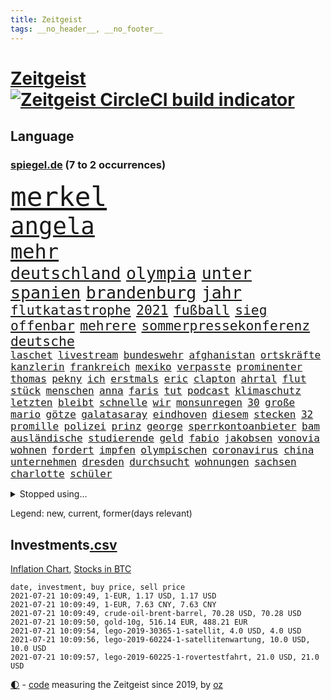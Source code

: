 ```yaml
---
title: Zeitgeist
tags: __no_header__, __no_footer__
---
```


# [Zeitgeist](https://oliz.io/zeitgeist/) [![Zeitgeist CircleCI build indicator](https://circleci.com/gh/ooz/zeitgeist.svg?style=shield)](https://circleci.com/gh/ooz/zeitgeist)

## Language

<h3><a href="https://www.spiegel.de" target="_blank">spiegel.de</a> (7 to 2 occurrences)</h3>
<p style="font-family:monospace">
<span style="font-size:32pt"><a href="news_links.html#merkel" class="current">merkel</a></span>
<br>
<span style="font-size:28pt"><a href="news_links.html#angela" class="current">angela</a></span>
<br>
<span style="font-size:24pt"><a href="news_links.html#mehr" class="current">mehr</a></span>
<br>
<span style="font-size:20pt"><a href="news_links.html#deutschland" class="current">deutschland</a></span>
<span style="font-size:20pt"><a href="news_links.html#olympia" class="current">olympia</a></span>
<span style="font-size:20pt"><a href="news_links.html#unter" class="current">unter</a></span>
<span style="font-size:20pt"><a href="news_links.html#spanien" class="current">spanien</a></span>
<span style="font-size:20pt"><a href="news_links.html#brandenburg" class="current">brandenburg</a></span>
<span style="font-size:20pt"><a href="news_links.html#jahr" class="current">jahr</a></span>
<br>
<span style="font-size:16pt"><a href="news_links.html#flutkatastrophe" class="new">flutkatastrophe</a></span>
<span style="font-size:16pt"><a href="news_links.html#2021" class="current">2021</a></span>
<span style="font-size:16pt"><a href="news_links.html#fußball" class="current">fußball</a></span>
<span style="font-size:16pt"><a href="news_links.html#sieg" class="current">sieg</a></span>
<span style="font-size:16pt"><a href="news_links.html#offenbar" class="current">offenbar</a></span>
<span style="font-size:16pt"><a href="news_links.html#mehrere" class="current">mehrere</a></span>
<span style="font-size:16pt"><a href="news_links.html#sommerpressekonferenz" class="new">sommerpressekonferenz</a></span>
<span style="font-size:16pt"><a href="news_links.html#deutsche" class="current">deutsche</a></span>
<br>
<span style="font-size:12pt"><a href="news_links.html#laschet" class="current">laschet</a></span>
<span style="font-size:12pt"><a href="news_links.html#livestream" class="current">livestream</a></span>
<span style="font-size:12pt"><a href="news_links.html#bundeswehr" class="current">bundeswehr</a></span>
<span style="font-size:12pt"><a href="news_links.html#afghanistan" class="current">afghanistan</a></span>
<span style="font-size:12pt"><a href="news_links.html#ortskräfte" class="current">ortskräfte</a></span>
<span style="font-size:12pt"><a href="news_links.html#kanzlerin" class="current">kanzlerin</a></span>
<span style="font-size:12pt"><a href="news_links.html#frankreich" class="current">frankreich</a></span>
<span style="font-size:12pt"><a href="news_links.html#mexiko" class="current">mexiko</a></span>
<span style="font-size:12pt"><a href="news_links.html#verpasste" class="current">verpasste</a></span>
<span style="font-size:12pt"><a href="news_links.html#prominenter" class="current">prominenter</a></span>
<span style="font-size:12pt"><a href="news_links.html#thomas" class="current">thomas</a></span>
<span style="font-size:12pt"><a href="news_links.html#pekny" class="new">pekny</a></span>
<span style="font-size:12pt"><a href="news_links.html#ich" class="current">ich</a></span>
<span style="font-size:12pt"><a href="news_links.html#erstmals" class="current">erstmals</a></span>
<span style="font-size:12pt"><a href="news_links.html#eric" class="current">eric</a></span>
<span style="font-size:12pt"><a href="news_links.html#clapton" class="new">clapton</a></span>
<span style="font-size:12pt"><a href="news_links.html#ahrtal" class="new">ahrtal</a></span>
<span style="font-size:12pt"><a href="news_links.html#flut" class="current">flut</a></span>
<span style="font-size:12pt"><a href="news_links.html#stück" class="current">stück</a></span>
<span style="font-size:12pt"><a href="news_links.html#menschen" class="current">menschen</a></span>
<span style="font-size:12pt"><a href="news_links.html#anna" class="current">anna</a></span>
<span style="font-size:12pt"><a href="news_links.html#faris" class="current">faris</a></span>
<span style="font-size:12pt"><a href="news_links.html#tut" class="current">tut</a></span>
<span style="font-size:12pt"><a href="news_links.html#podcast" class="current">podcast</a></span>
<span style="font-size:12pt"><a href="news_links.html#klimaschutz" class="current">klimaschutz</a></span>
<span style="font-size:12pt"><a href="news_links.html#letzten" class="current">letzten</a></span>
<span style="font-size:12pt"><a href="news_links.html#bleibt" class="current">bleibt</a></span>
<span style="font-size:12pt"><a href="news_links.html#schnelle" class="current">schnelle</a></span>
<span style="font-size:12pt"><a href="news_links.html#wir" class="current">wir</a></span>
<span style="font-size:12pt"><a href="news_links.html#monsunregen" class="new">monsunregen</a></span>
<span style="font-size:12pt"><a href="news_links.html#30" class="current">30</a></span>
<span style="font-size:12pt"><a href="news_links.html#große" class="current">große</a></span>
<span style="font-size:12pt"><a href="news_links.html#mario" class="current">mario</a></span>
<span style="font-size:12pt"><a href="news_links.html#götze" class="new">götze</a></span>
<span style="font-size:12pt"><a href="news_links.html#galatasaray" class="new">galatasaray</a></span>
<span style="font-size:12pt"><a href="news_links.html#eindhoven" class="new">eindhoven</a></span>
<span style="font-size:12pt"><a href="news_links.html#diesem" class="current">diesem</a></span>
<span style="font-size:12pt"><a href="news_links.html#stecken" class="current">stecken</a></span>
<span style="font-size:12pt"><a href="news_links.html#32" class="current">32</a></span>
<span style="font-size:12pt"><a href="news_links.html#promille" class="current">promille</a></span>
<span style="font-size:12pt"><a href="news_links.html#polizei" class="current">polizei</a></span>
<span style="font-size:12pt"><a href="news_links.html#prinz" class="current">prinz</a></span>
<span style="font-size:12pt"><a href="news_links.html#george" class="current">george</a></span>
<span style="font-size:12pt"><a href="news_links.html#sperrkontoanbieter" class="new">sperrkontoanbieter</a></span>
<span style="font-size:12pt"><a href="news_links.html#bam" class="current">bam</a></span>
<span style="font-size:12pt"><a href="news_links.html#ausländische" class="current">ausländische</a></span>
<span style="font-size:12pt"><a href="news_links.html#studierende" class="current">studierende</a></span>
<span style="font-size:12pt"><a href="news_links.html#geld" class="current">geld</a></span>
<span style="font-size:12pt"><a href="news_links.html#fabio" class="new">fabio</a></span>
<span style="font-size:12pt"><a href="news_links.html#jakobsen" class="new">jakobsen</a></span>
<span style="font-size:12pt"><a href="news_links.html#vonovia" class="current">vonovia</a></span>
<span style="font-size:12pt"><a href="news_links.html#wohnen" class="current">wohnen</a></span>
<span style="font-size:12pt"><a href="news_links.html#fordert" class="current">fordert</a></span>
<span style="font-size:12pt"><a href="news_links.html#impfen" class="current">impfen</a></span>
<span style="font-size:12pt"><a href="news_links.html#olympischen" class="current">olympischen</a></span>
<span style="font-size:12pt"><a href="news_links.html#coronavirus" class="current">coronavirus</a></span>
<span style="font-size:12pt"><a href="news_links.html#china" class="current">china</a></span>
<span style="font-size:12pt"><a href="news_links.html#unternehmen" class="current">unternehmen</a></span>
<span style="font-size:12pt"><a href="news_links.html#dresden" class="current">dresden</a></span>
<span style="font-size:12pt"><a href="news_links.html#durchsucht" class="current">durchsucht</a></span>
<span style="font-size:12pt"><a href="news_links.html#wohnungen" class="current">wohnungen</a></span>
<span style="font-size:12pt"><a href="news_links.html#sachsen" class="current">sachsen</a></span>
<span style="font-size:12pt"><a href="news_links.html#charlotte" class="current">charlotte</a></span>
<span style="font-size:12pt"><a href="news_links.html#schüler" class="current">schüler</a></span>
</p>
<details>
<summary>Stopped using...</summary>
<p class="former" style="font-size:12pt">
alternativen(273) andrea(273) armenien(273) aufgefordert(273) leisten(273) luft(273) damaligen(272) katze(272) linie(272) stefanie(272) ausbauen(271) australischer(271) halt(271) nachfolgerin(271) nannte(271) ruf(271) ruhen(271) schleswigholstein(271) vermögen(271) volker(271) autohersteller(270) coronatote(270) exemplare(270) intensivbetten(270) ließen(270) piloten(270) plus(270) sperre(270) verteidiger(270) zurzeit(270) zuversicht(270) 37(269) 8000(269) fdpchef(269) interesse(269) krank(269) kurve(269) schläge(269) sibirien(269) subventionen(269) verstorbene(269) wiederwahl(269) 1980(268) ac(268) annegret(268) ausstattung(268) beeinflussen(268) coronaimpfstoffe(268) dokumente(268) drehten(268) entschuldigen(268) figur(268) generalsekretär(268) gesunde(268) jünger(268) linken(268) mag(268) misshandelt(268) nachfolge(268) präsidentschaftswahlen(268) riss(268) scheidet(268) solidarität(268) spannenden(268) stimmte(268) teilnehmer(268) verlängern(268) wand(268) werben(268) air(267) alexej(267) ankündigung(267) aserbaidschan(267) atlantik(267) beamter(267) bedrohung(267) bewerber(267) carsten(267) coronafällen(267) daniel(267) dietmar(267) erwägen(267) greta(267) ifoinstitut(267) kalt(267) kurze(267) liege(267) nawalny(267) radfahrer(267) rainer(267) schrieb(267) schulkinder(267) stoppte(267) studenten(267) zwillinge(267) ausnahmezustand(266) ausweitung(266) autofahrerin(266) bielefeld(266) draußen(266) erlitten(266) fehlverhalten(266) humor(266) infektion(266) irans(266) kochen(266) komisch(266) medizinische(266) remis(266) strafzölle(266) tötet(266) umdenken(266) verfügung(266) zwingt(266) audi(265) beklagen(265) bewährung(265) bildschirm(265) einstigen(265) gedauert(265) kippen(265) klingbeil(265) kredite(265) kämpfe(265) luftwaffe(265) metropole(265) netzwerken(265) passagiere(265) positive(265) punkt(265) rathaus(265) razzien(265) spiels(265) stammen(265) stau(265) unterzeichnet(265) verbringen(265) weitergegeben(265) wild(265) absetzung(264) anderthalb(264) aufgelöst(264) beschleunigen(264) billionen(264) digitaler(264) h(264) inszenierung(264) komplette(264) linkspartei(264) lothar(264) längere(264) michel(264) oligarchen(264) reiche(264) riesige(264) senken(264) verzicht(264) vorstandschef(264) wieler(264) überwachen(264) abenteuer(263) bochum(263) bundesrechnungshof(263) flieht(263) hammer(263) herrscher(263) konzentrieren(263) trennen(263) 13jähriger(262) 65(262) angemessen(262) big(262) erfuhr(262) ernsthaften(262) gleichberechtigung(262) interessenvertreter(262) kippe(262) lauter(262) mutige(262) pannen(262) premiere(262) zentralen(262) blockade(261) islamischen(261) lager(261) lust(261) moore(261) ring(261) schnee(261) selben(261) taugt(261) weltweite(261) zustimmung(261) aufsehen(260) beider(260) einhaltung(260) frische(260) genutzt(260) lagern(260) nachspiel(260) netzwerk(260) sauerstoff(260) see(260) suspendiert(260) telekom(260) umstrittener(260) unterstützer(260) usschauspieler(260) vergangene(260) vorsitzenden(260) ärztinnen(260) beinahe(259) beraten(259) gast(259) herausforderer(259) jimmy(259) lebte(259) oldtimer(259) pflanzen(259) ruder(259) schriftstellerin(259) töten(259) umsatz(259) vorgeschichte(259) adam(258) appell(258) barack(258) bergkarabach(258) coronaneuinfektionen(258) disney+(258) durcheinander(258) extremen(258) flughäfen(258) freut(258) querdenker(258) stock(258) eigentümer(257) entsteht(257) erfunden(257) fakten(257) gletscher(257) hölle(257) jahrhundert(257) kollege(257) netanyahu(257) nordsee(257) offiziellen(257) setzten(257) staats(257) time(257) wahre(257) zinsen(257) zulassen(257) andrej(256) basketball(256) christdemokraten(256) online(256) ordnet(256) paschinjan(256) redet(256) schlicht(256) verantwortlichen(256) wirtschaftsministerium(256) zählen(256) ablenkungsmanöver(255) auskunft(255) ausreichend(255) ausschuss(255) beiträge(255) bildungsforscher(255) experte(255) franzose(255) gedanken(255) gestoppt(255) haushalte(255) hotels(255) mittlerweile(255) ryan(255) breiten(254) hut(254) norwegens(254) perfekt(254) wachstum(254) zeitpunkt(254) alarmiert(253) aufbruch(253) brutaler(253) gastbeitrag(253) handelsabkommen(253) jerusalem(253) journalistin(253) mauer(253) mick(253) negativen(253) schumacher(253) strände(253) überraschenden(253) barbara(252) bewusstlos(252) eskaliert(252) feiertagen(252) gering(252) green(252) herunter(252) indem(252) nase(252) schonen(252) sozialdemokraten(252) spiegeltitelstory(252) spotify(252) verkehrschaos(252) änderte(252) armenische(251) luca(251) müsste(251) nachweis(251) näher(251) option(251) tür(251) verschärfte(251) überlassen(251) alice(250) lieferten(250) minus(250) moskaus(250) männlichen(250) patient(250) pkw(250) abtreibung(249) ebenso(249) empfängt(249) geschäftsführer(249) langeweile(249) milliardenhilfen(249) schief(249) vorgaben(249) zurückgewiesen(249) deutsches(248) eingeführt(248) erschießt(248) fernsehen(248) mieten(248) mittelständler(248) text(248) umweltschutz(248) bewahren(247) fdppolitiker(247) genehmigt(247) regierungschefin(247) rkichef(247) rollt(247) samt(247) usdollar(247) schlussphase(246) verwiesen(246) bestmarke(245) experiment(245) heinrich(245) praktisch(245) verblüffend(245) fußballbund(244) fußballwm(244) gelder(244) gouverneur(244) materialien(244) patzer(244) politikerin(244) öffnung(244) letztes(243) moderatorin(243) pandemiebekämpfung(243) parallelen(243) skeptisch(243) stufenplan(243) umgeht(243) beitrag(242) fortsetzung(242) gelockert(242) häftling(242) kern(242) rundfunk(242) steffen(242) studiert(242) trauert(242) angekündigten(241) antrag(241) erzbistum(241) folter(241) panik(241) vermeintlich(241) ergebnissen(240) erstickt(240) hohem(240) telegram(240) verheerend(240) alba(239) retter(239) ausrüstung(238) mischen(238) sage(238) spahns(238) thüringens(238) vermissen(238) wandel(238) zuständig(238) iranischen(237) pleite(237) rahmen(237) wenigstens(237) einschalten(236) songs(236) unionspolitiker(236) wiener(236) schade(235) 40jährige(234) apples(234) gegentor(234) kapitel(234) matchwinner(234) nirgendwo(234) schneidet(234) unterhaltung(234) 2010(233) rang(233) vermeidet(233) bundesnetzagentur(232) erforscht(232) ladung(232) austin(231) geklaut(231) niedrig(231) chemikalien(230) erhöhung(230) fabrice(230) rassismusvorwürfe(230) stört(230) ausgebucht(229) kongress(229) spannend(229) vereidigt(229) verschafft(229) votum(229) andrew(228) sarah(228) hoteliers(227) richtete(227) rückblick(227) verhinderte(227) bedienen(226) verlegen(226) geht's(225) ursprünglich(225) vorletzten(225) justizministerin(224) präsidentschaft(223) spiegelredakteur(223) verhelfen(223) gipfeltreffen(222) normalerweise(222) teilnehmern(222) disziplin(221) identität(221) popstars(221) studios(221) atomabkommen(220) emotionale(220) meldungen(220) unterbrochen(219) verglichen(219) vorsichtig(219) einblicke(218) muslimischen(218) niedrigsten(218) vernichtet(218) barrikaden(217) drückt(217) empfangen(217) lehrerinnen(217) musik(217) staatsoberhaupt(217) weidel(217) personalie(216) sinkender(216) atomdeal(215) impfdosen(215) premiers(215) verhältnisse(215) ausgaben(214) coronaimpfstoffs(214) ertrank(214) inselstaat(214) inseln(213) links(213) mietendeckel(213) coronafolgen(212) dieb(212) impfstrategie(212) inhaftierten(212) absurd(211) härteren(211) lockern(211) farbe(210) roethe(210) tolle(210) abschluss(209) daheim(209) einladung(209) norwegischer(209) tina(209) reihen(208) verunglückten(207) hinein(206) reisebeschränkungen(206) vermieden(206) warme(206) aktionen(205) gestört(205) langem(205) versammelt(205) helgoland(204) versteckte(204) ärgern(204) gruppenspiel(203) teures(202) älteste(202) champ(201) gelangen(201) höchstens(201) kaisers(201) gestalt(200) rückte(200) showdown(200) abgeordnetenhaus(199) glänzte(199) 13jährige(198) finanzministerin(198) aufspüren(197) freiheiten(197) irlands(197) stabil(197) coronaverstoß(196) coronakosten(195) major(195) knüpft(194) opa(194) wertschätzung(194) abhilfe(193) 29jährige(192) abgabe(192) woelki(191) versteigerung(190) rüstet(189) kulturen(188) astrazenecaimpfstoff(187) ffp2masken(187) würdigt(187) eckpunkte(186) drinnen(185) gerammt(185) zusammenprall(185) aufgespürt(184) hungern(184) klingen(183) lockert(183) sony(183) streamingdienste(183) führungskraft(182) vorbehalte(182) variante(181) abgrund(180) arzneimittelbehörde(180) dürre(180) laufende(178) entführte(177) freigelassen(176) schlüssel(176) familiengeschichte(175) außergewöhnlich(174) trocken(174) überholen(174) fisch(173) mehrmals(172) dpa(170) ausweisung(168) konkretes(166) beträgt(165) brad(163) bestens(161) distanzunterricht(161) eigentliche(158) aktienkurs(157) blaue(157) pandemiebedingt(157) kritisierten(156) fotostrecke(155) pommes(155) wucht(155) heikel(154) coronamasken(153) regierungsbeteiligung(153) affront(152) seidenstraße(151) 37jähriger(150) unveröffentlichten(150) hennigwellsow(149) desinformation(147) el(147) pool(147) widerstände(146) stromnetz(144) filmemacherin(143) geheimes(143) musikindustrie(143) vorfälle(143) frühwarnsystem(142) iii(142) abberufen(141) havarie(141) portugiesische(141) kremlchef(140) mediatorin(140) pitt(140) sicherheitskräften(140) aufgelösten(139) nützen(139) renditen(139) aung(138) fragwürdige(138) kyi(138) militärputsch(138) shitstorm(138) suu(138) camper(137) koalieren(137) meyer(137) kennzahlen(136) staatsfonds(136) stärkste(136) altenpfleger(135) ankläger(135) ausgebildet(135) stiefvater(135) mitreden(134) bahnverkehr(133) kaltfront(133) kannte(133) festen(132) giftige(132) carolin(131) containerschiff(131) datenschützer(131) sinkenden(131) weiterspielen(130) weltraum(130) zusammenbruch(130) heiklen(129) fahrbahn(128) kaffee(127) spitzenvertreter(126) zeichner(126) beherrscht(125) gestörten(125) hochschule(125) meistertitel(125) magische(124) fliegende(123) geschäftsmodell(122) hohenzollern(122) münchener(122) realen(122) verhaltenskodex(120) zurückgezogen(120) 4000(118) abwehrspieler(118) beeindruckt(118) 1100(117) nikol(116) verlaufen(116) dose(115) heimische(115) pandemiewelle(115) egoismus(114) johnsons(114) angefahren(113) emilia(113) ikea(113) münchens(113) traumtor(113) feministin(112) seinerseits(112) votierte(112) redaktion(110) ärmeren(110) holten(109) paaren(108) schwerin(108) plastikflaschen(107) gewicht(106) kulturszene(106) lanka(106) riesen(106) sri(106) fußballerinnen(105) kings(105) supernova(105) todes(105) untermauert(105) aktiven(104) beschreiben(104) isrückkehrerin(104) unverantwortlich(104) schottlands(103) szenarien(103) gesundheitszustand(102) diplomatie(101) dopingtests(101) einstecken(101) dosb(100) logik(100) nationaler(100) sportbund(100) ausschluss(99) kaiserslautern(98) nämlich(98) schnäppchenschlitten(98) zusammengebrochen(98) bundesjustizministerin(97) durchschnitt(97) niedrige(97) nigerias(97) pdf(96) bellingham(95) lieferte(95) stadtrat(95) beatmungsgeräte(94) charité(94) kürzester(94) reformieren(94) royalen(94) erteilte(93) zimmern(93) bemühen(91) gemeistert(91) kommunalwahlen(91) nebeneinkünfte(91) regimegegner(91) einfordern(90) gesundheitsministeriums(90) greenpeace(90) rekordtief(90) wunde(90) drüber(89) einladen(89) nachkriegszeit(89) suezkanal(89) 21jähriger(88) aussteiger(88) beerben(88) betrugsvorwürfen(88) ever(88) given(88) südgrenze(88) verteilten(88) zahlungsmittel(88) br(87) fahrlässig(87) gendern(87) gwyneth(87) havertz(87) kai(87) paltrow(87) rumänien(87) ausnahmesituation(86) ausrichten(86) mitspieler(86) umweltschutzorganisation(86) zoff(86) gebeten(85) mitverantwortlich(85) prestigeprojekt(85) suezkanalbehörde(85) grill(84) reichsfahnen(84) reichskriegsflaggen(84) tafel(84) verschlingen(84) ameisen(83) impfstoffverteilung(83) molotowcocktails(83) strafkolonie(83) wiederöffnung(83) ken(82) mrnaimpfstoffe(82) 250(81) abkühlung(81) betragen(81) escooter(81) junges(81) labourpartei(81) nordmazedonien(81) verhaften(81) überführt(81) brust(80) schießtraining(80) unkonventionelles(80) unschuldige(80) drittstaaten(79) italienisch(79) roller(79) vertrödeln(79) flugzeugs(78) gegebene(78) homberg(78) ifoinstituts(78) inflationsraten(78) bedeutende(77) bergung(77) heiter(77) träumte(77) weltgrößten(77) 60jährige(76) hussein(76) interessiert's(76) moderation(76) standorten(76) stocken(76) vergiftetes(76) fraglich(75) umstellung(75) blunt(74) kriegt(73) querdenkerdemos(73) uneins(73) abzuwenden(72) dieselmotor(72) kubicki(72) ostdeutschland(72) vinci(72) fasst(71) formuliert(71) freitagnachmittag(71) infrastrukturplan(71) gnabry(70) serge(70) stromnetzes(70) unionskandidat(70) dei(69) opus(69) ultrakonservativen(69) begründete(68) olympiaaus(68) reederei(68) vergewaltiger(68) bergwerk(67) einfrieren(67) lai(66) sanktionsliste(66) usforscher(66) bouffier(65) eskalierte(65) lässig(65) unterhauses(65) abwarten(64) chatprotokolle(64) intensivmedizin(64) kabel(64) menschenrechtlern(64) streikt(64) trinkempfehlungen(64) motorrad(63) petition(63) videoanalyse(63) exweltmeister(62) gegensatz(62) herzrhythmusstörungen(62) klebrige(62) konzentration(62) revolutionären(62) wiederbelebung(62) einsehen(61) ofen(61) praktiken(61) typisch(61) arenen(60) ebike(60) label(60) normales(60) scarlett(60) vorbehalt(60) waldflächen(60) zenit(60) ambitionen(59) erstem(59) festspiele(59) neukölln(59) schwimmerin(59) traumatischen(59) drosseln(58) eingedämmt(58) entweder(58) getarnt(58) platzierten(58) psychotherapeutin(58) spender(58) wagt(58) wmdritte(58) abbiegen(57) tiraden(57) unglücklich(57) aufgewachsen(56) bestritt(56) bundeskartellamt(56) zweijähriges(56) ferne(55) straßenbahn(55) vertraut(55) bafög(54) natostaaten(54) rannten(54) beisein(53) henderson(53) ansprüche(52) bildungseinrichtungen(52) daneben(51) europapolitiker(51) nähern(51) videostreams(51) beispiellose(50) indische(50) lobbyisten(50) mikrochips(50) sorglosigkeit(50) untauglich(50) vereinsikone(50) 2045(49) bio(49) bretagne(49) exekutiert(49) kanton(49) vorreiter(49) embolo(48) empathie(48) gastronomen(48) geknackt(48) klimaschädliche(48) klugen(48) louisa(48) ausgelassen(47) blue(47) clubs(47) gewinnerin(47) musikstreaming(47) origin(47) euländern(46) gravierenden(46) schleppte(46) touristische(46) nervig(45) schlauchboot(45) wachsenden(45) winken(45) curevacimpfstoff(44) installieren(44) notop(44) billy(43) gebürtigen(43) historikerin(43) aß(42) emteilnahme(42) fremdbestimmt(42) geraden(42) hitlergruß(42) pumpt(42) quadrate(42) sträubt(42) ursprungsort(42) zwischenergebnisse(42) chronologie(41) co₂preis(41) familienhund(41) festnehmen(41) geburten(41) meerenge(41) nationaltrainer(41) angekurbelt(40) eigner(40) hardliner(40) hygienekonzept(40) jeweils(40) abgestiegen(39) herzog(39) johansson(39) mitbewohnerin(39) 1990(38) entmachten(38) hals(38) hindus(38) linksradikale(38) rätselraten(38) vollbremsung(38) fahne(37) heben(37) highlight(37) israelischer(37) samuraischwert(37) suppe(37) verbrennerverbot(37) videocall(37) antisemitismusvorwurf(36) kugel(36) mehrheitlich(36) politikwissenschaftler(36) tornados(36) antisemitische(35) dynamik(35) steuerflucht(35) wirtschaftsmacht(35) 52jähriger(34) benzinautos(34) profiteure(34) solar(34) trickste(34) verordnet(34) zweifachen(34) antisemitischen(33) doppel(33) einzel(33) körperkult(33) beschränkt(32) fußballgeschichte(32) netanjahu(32) zeugnisse(32) zikaden(32) özdemir(32) überdauert(32) 60jährigen(31) betraf(31) gefälschter(31) hamasflagge(31) kontroversen(31) laster(31) ängste(31) arbeitsrecht(30) herford(30) ticket(30) alaba(29) assistentin(29) gegend(29) herero(29) iraker(29) nama(29) terrorverdächtiger(29) verwandeln(29) zurückzahlen(29) abgeschrieben(28) abstürzen(28) covid19impfstoffs(28) entgangen(28) fangen(28) kommentieren(28) befugnisse(27) cnnjournalistin(27) eingedrungen(27) kluft(27) marktposition(27) rammte(27) wettbewerbshüter(27) zusammenarbeiten(27) abrechnung(26) begabungen(26) coronamaskenpflicht(26) metropolregion(26) muslimen(26) pearl(26) riesiger(26) sympathie(26) teuerung(26) waffenhändler(26) xpress(26) 15gradziel(25) despoten(25) erwärmt(25) genderverbot(25) my(25) zurückgeschickt(25) 47jähriger(24) eva(24) festzunehmen(24) gendersprache(24) hummels(24) mats(24) realitätsverweigerung(24) späteren(24) wettkampf(24) angespannten(23) kultusminister(23) möbelhaus(23) nashörner(23) verräter(23) 01(22) ausfiel(22) erschreckt(22) olympiapremiere(22) unbrauchbar(22) uswahlen(22) buchhandels(21) g7staaten(21) lokal(21) preiserhöhung(21) schärfe(21) felsen(20) hörten(20) klettern(20) linkenabgeordneten(20) nr(20) unsicherheiten(20) verfolgten(20) zehntausend(20) bloggers(19) euroleague(19) ferngesteuert(19) gefangener(19) heiß(19) litauens(19) museums(19) angedockt(18) bewaffnen(18) ergriffen(18) forderten(18) gesandte(18) hakt(18) höherer(18) kernmodul(18) lupe(18) mustafa(18) schultern(18) sekte(17) überzeugte(17) gefangenenaustausch(16) jebsen(16) microsoftbetriebssystem(16) publikumsliebling(16) weiterbauen(16) wussten(16) geburtenzahlen(15) unrechtmäßig(15) zehnjähriger(15) drückte(14) jamaika(14) kritischem(14) salvadors(14) tribüne(14) wagens(14) ausbreiten(13) begrünen(13) chipmangel(13) jacht(13) leopoldina(13) naftali(13) tenniswelt(13) turnierspiel(13) atalay(12) bolt(12) bundesbehörden(12) kinderwunsch(12) kopie(12) lafontaine(12) linkenabgeordnete(12) oskar(12) pinar(12) radikaler(12) dienstwagen(11) diplomatisch(11) marin(11) rechtsnationalisten(11) sechzigerjahre(11) unterbinden(11)
</p>
</details>
<p>Legend: <span class="new">new</span>, <span class="current">current</span>, <span class="former">former(days relevant)</span></p>

## Investments[.csv](investments.csv)

[Inflation Chart](https://inflationchart.com),
[Stocks in BTC](https://stonksinbtc.xyz/)

```
date, investment, buy price, sell price
2021-07-21 10:09:49, 1-EUR, 1.17 USD, 1.17 USD
2021-07-21 10:09:49, 1-EUR, 7.63 CNY, 7.63 CNY
2021-07-21 10:09:49, crude-oil-brent-barrel, 70.28 USD, 70.28 USD
2021-07-21 10:09:50, gold-10g, 516.14 EUR, 488.21 EUR
2021-07-21 10:09:54, lego-2019-30365-1-satellit, 4.0 USD, 4.0 USD
2021-07-21 10:09:56, lego-2019-60224-1-satellitenwartung, 10.0 USD, 10.0 USD
2021-07-21 10:09:57, lego-2019-60225-1-rovertestfahrt, 21.0 USD, 21.0 USD
```

<footer>
<a href="javascript:toggleTheme()" class="nav">🌓</a>
- <a href="https://github.com/ooz/zeitgeist">code</a> measuring the Zeitgeist since 2019, by <a href="https://oliz.io">oz</a>
</footer>

